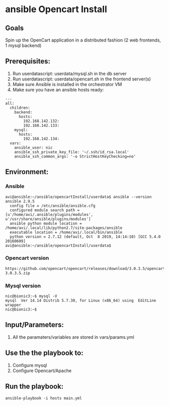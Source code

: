 # ansible Opencart Install

## Goals
Spin up the OpenCart application in a distributed fashion (2 web frontends, 1 mysql backend)

## Prerequisites:
1. Run userdatascript: userdata/mysql.sh in the db server
2. Run userdatascript: userdata/opencart.sh in the frontend server(s)
3. Make sure Ansible is installed in the orchestrator VM
4. Make sure you have an ansible hosts ready:
```
---
all:
  children:
    backend:
      hosts:
        192.168.142.132:
        192.168.142.133:
    mysql:
      hosts:
        192.168.142.134:
  vars:
    ansible_user: nic
    ansible_ssh_private_key_file: '~/.ssh/id_rsa.local'
    ansible_ssh_common_args: '-o StrictHostKeyChecking=no'
```

## Environment:

### Ansible

```
avi@ansible:~/ansible/opencartInstall/userdata$ ansible --version
ansible 2.9.5
  config file = /etc/ansible/ansible.cfg
  configured module search path = [u'/home/avi/.ansible/plugins/modules', u'/usr/share/ansible/plugins/modules']
  ansible python module location = /home/avi/.local/lib/python2.7/site-packages/ansible
  executable location = /home/avi/.local/bin/ansible
  python version = 2.7.12 (default, Oct  8 2019, 14:14:10) [GCC 5.4.0 20160609]
avi@ansible:~/ansible/opencartInstall/userdata$

```

### Opencart version

```
https://github.com/opencart/opencart/releases/download/3.0.3.5/opencart-3.0.3.5.zip
```

### Mysql version

```
nic@bionic3:~$ mysql -V
mysql  Ver 14.14 Distrib 5.7.30, for Linux (x86_64) using  EditLine wrapper
nic@bionic3:~$
```

## Input/Parameters:

1. All the paramaters/variables are stored in vars/params.yml

## Use the the playbook to:
1. Configure mysql
2. Configure Opencart/Apache

## Run the playbook:
```
ansible-playbook -i hosts main.yml
```
